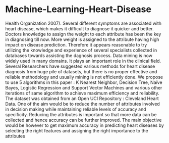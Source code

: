 # Machine-Learning-Heart-Disease
Health Organization 2007). Several different symptoms are associated with heart disease, which makes it difficult to diagnose it quicker and better.  Doctors knowledge to assign the weight to each attribute has been the key in diagnosing till now. More weight is assigned to the attribute having high impact on disease prediction. Therefore it appears reasonable to try utilizing the knowledge and experience of several specialists collected in databases towards assisting the dagnosis process. Data mining is now widely used in many domains. It plays an important role in the clinical field. Several Researchers have suggested various methods for heart disease diagnosis from huge pile of datasets, but there is no proper effective and reliable methodology and usually mining is not efficiently done. We propose to use 5 algorithms in this paper : K Nearest Neighbor, Decision Tree, Naïve Bayes, Logistic Regression and Support Vector Machines and various other iterations of same algorithm to achieve maximum efficiency and reliability. The dataset was obtained from an Open UCI Repository : Cleveland Heart Data. One of the aim would be to reduce the number of attributes involved in decision making while maintaining reliable levels of accuracy and specificity. Reducing the attributes is important so that more data can be collected and hence accuracy can be further improved. The main objective would be however to get maximum accuracy in predicting heart diseases by selecting the right features and assigning the right importance to the attributes
